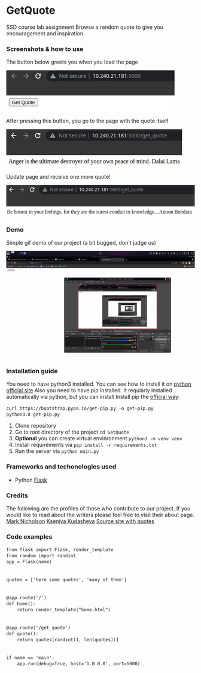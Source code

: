 # GetQuote
SSD course lab assignment
Browse a random quote to give you encouragement and inspiration. 

### Screenshots & how to use
The button below greets you when you load the page

![button](https://github.com/justmark0/GetQuote/raw/main/demo/demo_image_1.jpg)

After pressing this button, you go to the page with the quote itself

![quote1](https://github.com/justmark0/GetQuote/raw/main/demo/demo_image_2.jpg)

Update page and receive one more quote!

![quote2](https://github.com/justmark0/GetQuote/raw/main/demo/demo_image_3.jpg)

### Demo
Simple gif demo of our project (a bit bugged, don't judge us)

![gif](https://github.com/justmark0/GetQuote/raw/main/demo/demo.gif)

### Installation guide
You need to have python3 installed. You can see how to install it on [python official site](https://www.python.org/)
Also you need to have pip installed. It reqularly installed automatically via python, but you can install 
Install pip the [official way](https://pip.pypa.io/en/stable/installing/):
```
curl https://bootstrap.pypa.io/get-pip.py -o get-pip.py
python3.8 get-pip.py
```
1. Clone repository
2. Go to root directory of the project `cd GetQuote`
3. **Optional** you can create virtual envinronment `python3 -m venv venv`
4. Install requirements via `pip install -r requirements.txt` 
5. Run the server via `python main.py`

### Frameworks and techonologies used
- Python [Flask](https://flask.palletsprojects.com/en/2.0.x/)
### Credits
The following are the profiles of those who contribute to our project. If you would like to read about the writers please feel free to visit their about page.
[Mark Nicholson](https://github.com/justmark0)
[Kseniya Kudasheva](https://github.com/molberte)
[Source site with quotes](https://www.wow4u.com/quotestopic/)

### Code examples
```
from flask import Flask, render_template
from random import randint
app = Flask(name)


quotes = ['here some quotes', 'many of them']


@app.route('/')
def home():
    return render_template("home.html")


@app.route('/get_quote')
def quote():
    return quotes[randint(1, len(quotes))]


if name == 'main':
    app.run(debug=True, host='1.0.0.0', port=5000)
```

